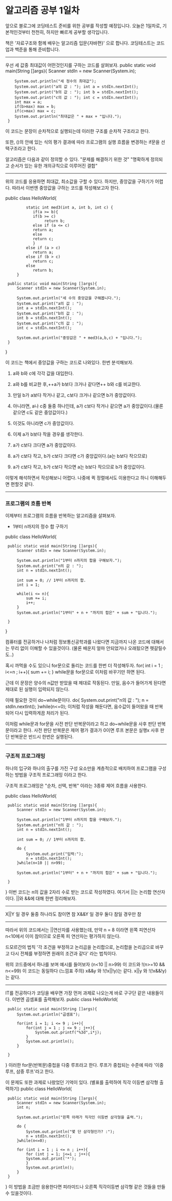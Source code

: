 
# 알고리즘 공부 1일차
앞으로 블로그에 코딩테스트 준비를 위한 공부를 작성할 예정입니다.
오늘은 1일차로, 기본적인것부터 천천히, 하지만 빠르게 공부할 생각입니다.

책은 '자료구조와 함께 배우는 알고리즘 입문{자바편}' 으로 합니다.
코딩테스트는 코드업과 백준을 통해 준비합니다.

_ _ _

우선 세 값중 최대값이 어떤것인지를 구하는 코드를 살펴보자.
     public static void main(String []args){
	    Scanner stdIn = new Scanner(System.in);
	    
	    System.out.println("세 정수의 최대값");
	    System.out.print("a의 값 : "); int a = stdIn.nextInt();
	    System.out.print("b의 값 : "); int b = stdIn.nextInt();
	    System.out.print("c의 값 : "); int c = stdIn.nextInt();
	    int max = a;
	    if(b>max) max = b;
	    if(c>max) max = c;
	    System.out.println("최대값은 " + max + "입니다.");
     }
이 코드는 문장이 순차적으로 실행되는데
이러한 구조를 순차적 구조라고 한다.

또한, ()의 안에 있는 식의 평가 결과에 따라 프로그램의 실행 흐름을
변경하는 if문을 선택구조라고 한다.

알고리즘은 다음과 같이 정의할 수 있다.
"문제를 해결하기 위한 것"
"명확하게 정의되고 순서가 있는 유한 개의규칙으로 이루어진 결합"


_ _ _
위의 코드를 응용하면 최대값, 최소값을 구할 수 있다.
하지만, 중앙값을 구하기가 어렵다.
따라서 이번엔 중앙값을 구하는 코드를 작성해보고자 한다.

public class HelloWorld{

             static int med3(int a, int b, int c) {
                if(a >= b){
                if(b >= c)
                     return b;
                else if (a <= c)
                return a;
                else
                return c;
                }
             else if (a > c)
                return a;
             else if (b > c)
                return c;
             else
                return b;
         }

     public static void main(String []args){
         Scanner stdIn = new Scanner(System.in);
         
         System.out.println("세 수의 중앙값을 구해봅니다.");
         System.out.print("a의 값 : ");
         int a = stdIn.nextInt();
         System.out.print("b의 값 : ");
         int b = stdIn.nextInt();
         System.out.print("c의 값 : ");
         int c = stdIn.nextInt();
         
         System.out.println("중앙값은 " + med3(a,b,c) + "입니다.");
     }
}

이 코드는 책에서 중앙값을 구하는 코드로 나와있다.
한번 분석해보자.

1. a와 b와 c에 각각 값을 대입한다.
2. a와 b를 비교한 후,++a가 b보다 크거나 같다면++ b와 c를 비교한다.
3. 만일 b가 a보다 작거나 같고, c보다 크거나 같으면 b가 중앙값이다.
4. 아니라면, a나 c중 둘중 하나인데, a가 c보다 작거나 같으면 a가 중앙값이다.(물론 같으면 c도 같은 중앙값이다.)
5. 이것도 아니라면 c가 중앙값이다.

7. 이제 a가 b보다 작을 경우를 생각한다.
8. a가 c보다 크다면 a가 중앙값이다.
9. a가 c보다 작고, b가 c보다 크다면 c가 중앙값이다.(a는 b보다 작으므로)
10. a가 c보다 작고, b가 c보다 작으면 a는 b보다 작으므로 b가 중앙값이다.

이렇게 해석하면서 작성해보니 어렵다.
나중에 퀵 정렬에서도 이용한다고 하니 이해해두면 편할것 같다.

* * *
### 프로그램의 흐름 반복
이제부터 프로그램의 흐름을 반복하는 알고리즘을 살펴보자.

- 1부터 n까지의 정수 합 구하기

public class HelloWorld{

     public static void main(String []args){
         Scanner stdIn = new Scanner(System.in);
         
         System.out.println("1부터 n까지의 합을 구해보자.");
         System.out.print("n의 값 : ");
         int n = stdIn.nextInt();
         
         int sum = 0; // 1부터 n까지의 합.
         int i = 1;
         
         while(i <= n){
             sum += i;
             i++;
         }
         System.out.println("1부터" + n + "까지의 합은" + sum + "입니다.");

     }
}

컴퓨터를 전공하거나 나처럼 정보통신공학과를 나왔다면
지금까지 나온 코드에 대해서는 무리 없이 이해할 수 있을것이다.
(물론 배운지 얼마 안되었거나 오래됬으면 헷갈릴수도..)

혹시 까먹을 수도 있으니 for문으로 돌리는 코드를
한번 더 작성해두자.
 for( int i = 1 ; i<=n ; i++){
             sum += i;
         }
while문을 for문으로 이처럼 바꾸기만 하면 된다.

근데 이 문장은 양수의 n값만 받았을 때 제대로 작동된다.
만일, 음수가 들어가게 된다면 제대로 된 실행이 입력되지 않는다.

이때 필요한 것이 do~while문이다.
do{
System.out.print("n의 값 : ");
n = stdIn.nextInt();
}while(n<=0);
이처럼 작성을 해둔다면, 음수값이 들어왔을 때 반복되어
다시 입력하게끔 처리가 된다.

이처럼 while문과 for문을 사전 판단 반복문이라고 하고
do~while문을 사후 판단 반복문이라고 한다.
사전 판단 반복문은 제어 평가 결과가 0이면 루프 본문은 실행x
사후 판단 반복문은 반드시 한번은 실행된다.


* * *
### 구조적 프로그래밍

하나의 입구와 하나의 출구를 가진 구성 요소만을 계층적으로 배치하여 프로그램을 구성하는 방법을 구조적 프로그래밍 이라고 한다.

구조적 프로그래밍은 "순차, 선택, 반복" 
이라는 3종류 제어 흐름을 사용한다.


public class HelloWorld{

     public static void main(String []args){
         Scanner stdIn = new Scanner(System.in);
         
         System.out.println("1부터 n까지의 합을 구해보자.");
         System.out.print("n의 값 : ");
         int n = stdIn.nextInt();
         
         int sum = 0; // 1부터 n까지의 합.
         
         do {
             System.out.print("입력:");
             n = stdIn.nextInt();
         }while(n<10 || n>99);
         
         System.out.println("1부터" + n + "까지의 합은" + sum + "입니다.");

     }
}
이번 코드는 n의 값을 2자리 수로 받는 코드로 작성하였다.
여기서 ||는 논리합 연산자이다.
||와 &&에 대해 한번 정리해보자.
_ _ _
X||Y 일 경우 둘중 하나라도 참이면 참
X&&Y 일 경우 둘다 참일 경우만 참
_ _ _

따라서 위의 코드에서는 ||연산자를 사용했는데,
만약 n = 8 이라면 왼쪽 피연산자 n<10에서
이미 참이므로 오른쪽 피 연산자는 평가하지 않는다.

드모르간의 법칙
'각 조건을 부정하고 논리곱을 논리합으로, 논리합을 논리곱으로 바꾸고 다시 전체를 부정하면 원래의 조건과 같다'
라는 법칙이다.

위의 코드중에서 하나를 보며 예시를 들어보자
(n<10 || n>99) 이 코드와 !(n>=10 && n<=99) 이 코드는 동일하다
(느낌표 주의)
x&&y 와 !(!x||!y)는 같다.
x||y 와 !(!x&&!y)는 같다.

_ _ _

IT를 전공하다가 코딩을 배우면 가장 먼저 과제로 나오는게 바로
구구단 같은 내용들이다.
이번엔 곱셈표를 출력해보자.
public class HelloWorld{

     public static void main(String []args){
         System.out.println("곱셈표");
         
         for(int i = 1; i <= 9 ; i++){
             for(int j = 1 ; j <= 9 ; j++){
                 System.out.printf("%3d",i*j);
             }
             System.out.println();
         }

     }
}
이러한 for문(반복문)중첩을 다중 루프라고 한다.
루프가 중첩되는 수준에 따라 '이중 루프, 삼중 루프'라고 한다.


이 문제도 또한 과제로 나왔었던 기억이 있다.
(별표를 출력하여 직각 이등변 삼각형 출력하기)
public class HelloWorld{

     public static void main(String []args){
         Scanner stdIn = new Scanner(System.in);
         int n;
         
         System.out.println("왼쪽 아래가 직각인 이등변 삼각형을 출력.");
         
         do {
             System.out.println("몇 단 삼각형인가? :");
             n = stdIn.nextInt();
         }while(n<=0);
         
         for (int i = 1 ; i <= n ; i++){
             for (int j = 1; j<=i ; j++){
             System.out.print('*');
             }
             System.out.println();
         }
     }
}
이 방법을 조금만 응용한다면 피라미드나 오른쪽 직각이등변 삼각형 같은 것들을 만들 수 있을것이다.